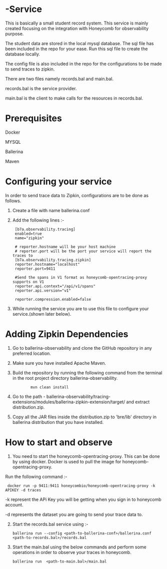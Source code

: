  
# -Service 
This is basically a small student record system. This service is mainly created focusing on the integration with Honeycomb for observability purpose. 

The student data are stored in the local mysql database.
The sql file has been included in the repo for your ease.
Run this sql file to create the database locally.

The config file is also included in the repo for the configurations to be made to send traces to zipkin.

There are two files namely records.bal and main.bal.


records.bal is the service provider.

main.bal is the client to make calls for the resources in records.bal.


# Prerequisites
Docker

MYSQL

Ballerina

Maven 

# Configuring your service
In order to send trace data to Zipkin, configurations are to be done as follows.

1. Create a file with name ballerina.conf
2. Add the following lines :-

        [b7a.observability.tracing]
        enabled=true
        name="zipkin"
        
        # reporter.hostname will be your host machine
        # reporter.port will be the port your service will report the traces to
        [b7a.observability.tracing.zipkin]
        reporter.hostname="localhost"
        reporter.port=9411

        #Send the spans in V1 format as honeycomb-opentracing-proxy supports on V1
        reporter.api.context="/api/v1/spans"
        reporter.api.version="v1"

        reporter.compression.enabled=false

3.  While running the service you are to use this file to configure your service.(shown later below).

    
# Adding Zipkin Dependencies

1. Go to ballerina-observability and clone the GitHub repository in any preferred location.
2. Make sure you have installed Apache Maven.
 
3. Build the repository by running the following command from the terminal in the root project directory ballerina-observability.

               mvn clean install                                
4.   Go to the path - 
        ballerina-observability/tracing-extensions/modules/ballerina-zipkin-extension/target/ and extract distribution.zip.
5.  Copy all the JAR files inside the distribution.zip to 'bre/lib' directory in ballerina distribution that you have installed.

# How to start and observe

1. You need to start the honeycomb-opentracing-proxy. This can be done by using docker. Docker is used to pull the image for honeycomb-opentracing-proxy.

  Run the following command :- 

     docker run -p 9411:9411 honeycombio/honeycomb-opentracing-proxy -k APIKEY -d traces

  -k represent the APi Key you will be getting when you sign in to honeycomb account.

  -d represents the dataset you are going to send your trace data to.


2.   Start the records.bal service using :-

         ballerina run --config <path-to-ballerina-conf>/ballerina.conf <path-to-records.bal>/records.bal

3.  Start the main.bal using the below commands and perform some operations in order to observe your traces in honeycomb.
            
        ballerina run  <path-to-main.bal>/main.bal
    


